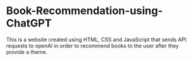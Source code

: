# Book-Recommendation-using-ChatGPT
This is a website created using HTML, CSS and JavaScript that sends API requests to openAI in order to recommend books to the user after they provide a theme.

